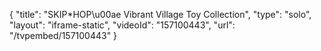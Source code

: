 {
    "title": "SKIP*HOP\u00ae Vibrant Village Toy Collection",
    "type": "solo",
    "layout": "iframe-static",
    "videoId": "157100443",
    "url": "\/tvpembed\/157100443"
}